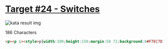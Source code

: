 # [Target #24 - Switches](https://cssbattle.dev/play/24)

![kata result img](https://cssbattle.dev/targets/24.png)

186 Characters

```HTML
<p><p i><style>p{width:100;height:150;margin:50 72;background:0#F7EC7D;box-shadow:inset 0 53q#AA445F,0 0 0 3in#62306D;border-radius:53q}[i]{margin:-150 212;box-shadow:inset 0 -53q#E38F66
```
